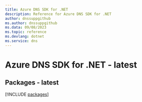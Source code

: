 ```yaml
---
title: Azure DNS SDK for .NET
description: Reference for Azure DNS SDK for .NET
author: dnssuppgithub
ms.author: dnssuppgithub
ms.data: 09/08/2023
ms.topic: reference
ms.devlang: dotnet
ms.service: dns
---
```

# Azure DNS SDK for .NET - latest
## Packages - latest
[!INCLUDE [packages](dns-index.md)]